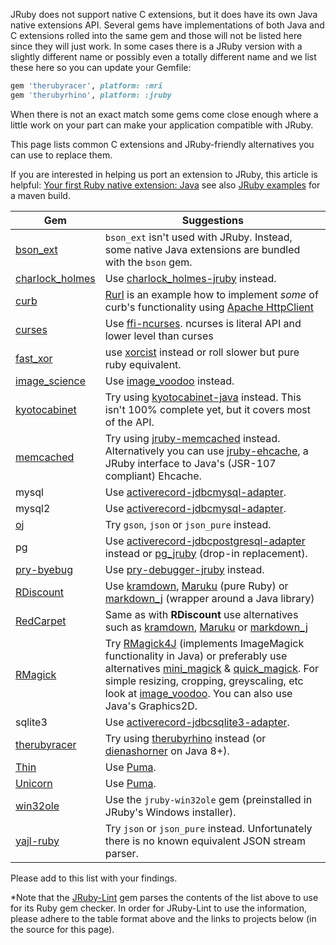 JRuby does not support native C extensions, but it does have its own Java native extensions API.  Several gems have implementations of both Java and C extensions rolled into the same gem and those will not be listed here since they will just work.  In some cases there is a JRuby version with a slightly different name or possibly even a totally different name and we list these here so you can update your Gemfile:

```ruby
gem 'therubyracer', platform: :mri
gem 'therubyrhino', platform: :jruby
```

When there is not an exact match some gems come close enough where a little work on your part can make your application compatible with JRuby.

This page lists common C extensions and JRuby-friendly alternatives you can use to replace them.

If you are interested in helping us port an extension to JRuby, this article is helpful: [Your first Ruby native extension: Java](https://blog.jcoglan.com/2012/08/02/your-first-ruby-native-extension-java/) see also [JRuby examples](https://github.com/jruby/jruby-examples) for a maven build.

<!-- suggestions start -->
| Gem | Suggestions |
|-----|-------------|
|[bson_ext][]|`bson_ext` isn't used with JRuby. Instead, some native Java extensions are bundled with the `bson` gem.|
|[charlock_holmes][]|Use [charlock_holmes-jruby][] instead.|
|[curb][]|[Rurl][] is an example how to implement _some_ of curb's functionality using [Apache HttpClient][]|
|[curses][]|Use [ffi-ncurses][].  ncurses is literal API and lower level than curses|
|[fast_xor][]|use [xorcist][] instead or roll slower but pure ruby equivalent.|
|[image_science][]|Use [image_voodoo][] instead.|
|[kyotocabinet][]|Try using [kyotocabinet-java][] instead. This isn't 100% complete yet, but it covers most of the API.|
|[memcached][]|Try using [jruby-memcached][] instead. Alternatively you can use [jruby-ehcache][], a JRuby interface to Java's (JSR-107 compliant) Ehcache.|
|mysql|Use [activerecord-jdbcmysql-adapter][].|
|mysql2|Use [activerecord-jdbcmysql-adapter][].|
|[oj][]|Try `gson`, `json` or `json_pure` instead.|
|pg|Use [activerecord-jdbcpostgresql-adapter][] instead or [pg_jruby][] (drop-in replacement).|
|[pry-byebug][]|Use [pry-debugger-jruby][] instead.|
|[RDiscount][]|Use [kramdown][], [Maruku][] (pure Ruby) or [markdown_j][] (wrapper around a Java library)|
|[RedCarpet][]|Same as with **RDiscount** use alternatives such as [kramdown][], [Maruku][] or [markdown_j][]|
|[RMagick][]|Try [RMagick4J][] (implements ImageMagick functionality in Java) or preferably use alternatives [mini_magick][] & [quick_magick][]. For simple resizing, cropping, greyscaling, etc look at [image_voodoo][]. You can also use Java's Graphics2D.|
|sqlite3|Use [activerecord-jdbcsqlite3-adapter][].|
|[therubyracer][]|Try using [therubyrhino][] instead (or [dienashorner][] on Java 8+).|
|[Thin][]| Use [Puma][].|
|[Unicorn][]| Use [Puma][].|
|[win32ole][]|Use the `jruby-win32ole` gem (preinstalled in JRuby's Windows installer).|
|[yajl-ruby][]|Try `json` or `json_pure` instead. Unfortunately there is no known equivalent JSON stream parser.|
<!-- suggestions end -->

Please add to this list with your findings.

*Note that the [JRuby-Lint][] gem parses the contents of the list above to use for its Ruby gem checker. In order for JRuby-Lint to use the information, please adhere to the table format above and the links to projects below (in the source for this page).

<!-- links start -->
[curses]: https://github.com/ruby/curses
[ffi-ncurses]: https://github.com/seanohalpin/ffi-ncurses
[RDiscount]: http://dafoster.net/projects/rdiscount/
[RedCarpet]: https://github.com/vmg/redcarpet
[kramdown]: https://github.com/gettalong/kramdown
[Maruku]:https://github.com/bhollis/maruku
[markdown_j]: https://github.com/nate/markdown_j
[RMagick]: https://github.com/rmagick/rmagick
[RMagick4J]: https://github.com/Serabe/RMagick4J
[mini_magick]: https://github.com/minimagick/minimagick
[quick_magick]: https://github.com/aseldawy/quick_magick
[image_voodoo]: https://github.com/jruby/image_voodoo
[Unicorn]: http://unicorn.bogomips.org/
[pry-byebug]: https://github.com/deivid-rodriguez/pry-byebug
[pry-debugger-jruby]: https://gitlab.com/ivoanjo/pry-debugger-jruby
[Puma]: http://puma.io/
[Thin]: http://code.macournoyer.com/thin/
[Typhoeus]: https://github.com/dbalatero/typhoeus
[activerecord-jdbc-adapter]: https://github.com/jruby/activerecord-jdbc-adapter
[JRuby-Lint]: https://github.com/jruby/jruby-lint
[Nokogiri]: http://nokogiri.org/
[yajl-ruby]: https://github.com/brianmario/yajl-ruby
[bson_ext]: https://github.com/mongodb/mongo-ruby-driver
[Apache HttpClient]: http://hc.apache.org/httpcomponents-client-ga/
[HttpURLConnection]: http://download.oracle.com/javase/1,5.0/docs/api/java/net/HttpURLConnection.html
[win32ole]: http://www.ruby-doc.org/stdlib/libdoc/win32ole/rdoc/index.html
[Rurl]: https://github.com/rcyrus/Rurl
[curb]: https://github.com/taf2/curb
[therubyracer]: https://github.com/cowboyd/therubyracer
[therubyrhino]: https://github.com/cowboyd/therubyrhino
[dienashorner]: https://github.com/kares/dienashorner
[kyotocabinet]: http://fallabs.com/kyotocabinet/
[kyotocabinet-java]: https://github.com/csw/kyotocabinet-java
[memcached]: https://github.com/evan/memcached
[jruby-memcached]: https://github.com/aurorafeint/jruby-memcached
[jruby-ehcache]: https://github.com/dylanz/ehcache
[oj]: https://github.com/ohler55/oj
[activerecord-jdbcmysql-adapter]: https://rubygems.org/gems/activerecord-jdbcmysql-adapter
[activerecord-jdbcsqlite3-adapter]: https://rubygems.org/gems/activerecord-jdbcsqlite3-adapter
[activerecord-jdbcpostgresql-adapter]: https://rubygems.org/gems/activerecord-jdbcpostgresql-adapter
[pg_jruby]: https://rubygems.org/gems/pg_jruby
[charlock_holmes]: https://github.com/brianmario/charlock_holmes
[charlock_holmes-jruby]: https://github.com/siuying/charlock_holmes-jruby
[fast_xor]: https://github.com/CodeMonkeySteve/fast_xor
[xorcist]: https://github.com/fny/xorcist
[image_science]: https://github.com/seattlerb/image_science
<!-- links start -->